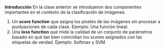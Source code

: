 **Introducción**
En la clase anterior se introdujeron dos componentes importantes en el contexto de la clasificación de imágenes.

 1. Un **score function** que asigna los píxeles de las imágenes sin procesar a puntuaciones de cada clase. Ejemplo: Una función lineal.
 2. Una **loss function** que mide la calidad de un conjunto de parámetros  basado en qué tan bien coincidian los scores asignados con las etiquetas de verdad. Ejemplo: Softmax y SVM.

<!--stackedit_data:
eyJoaXN0b3J5IjpbLTE4MzEyNjE3OTYsMTQzMDA4NDU5OCw3Mz
A5OTgxMTZdfQ==
-->